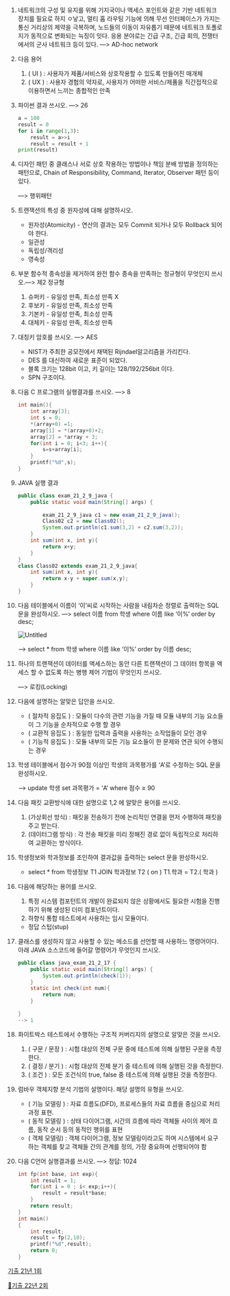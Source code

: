 1. 네트워크의 구성 및 유지를 위해 기지국이나 액세스 포인트와 같은 기반 네트워크 장치를 필요로 하지 ㅇ낳고, 멀티 홉 라우팅 기능에 의해 무선 인터페이스가 가지는 통신 거리상의 제약을 극복하며, 노드들의 이동이 자유롭기 때문에 네트워크 토폴로지가 동적으로 변화되는 늑징이 잇다. 응용 분야로는 긴급 구조, 긴급 회의, 전쟁터에서의 군사 네트워크 등이 있다.  —> AD-hoc network
2. 다음 용어
    1. ( UI ) : 사용자가 제품/서비스와 상호작용할 수 있도록 만들어진 매개체
    2. ( UX ) : 사용자 경험의 약자로, 사용자가 어떠한 서비스/제품을 직간접적으로 이용하면서 느끼는 종합적인 만족
3. 파이썬 결과 쓰시오. —> 26
    
    ```python
    a = 100
    result = 0
    for i in range(1,3):
        result = a>>i
        result = result + 1
    print(result)
    ```
    
4. 디자인 패턴 중 클래스나 서로 상호 작용하는 방법이나 책임 분배 방법을 정의하는 패턴으로, Chain of Responsibility, Command, Iterator, Observer 패턴 등이 있다.
    
    —> 행위패턴
    
5. 트랜잭션의 특성 중 원자성에 대해 설명하시오.
    - 원자성(Atomicity) - 연산의 결과는 모두 Commit 되거나 모두 Rollback 되어야 한다.
    - 일관성
    - 독립성/격리성
    - 영속성
6. 부분 함수적 종속성을 제거하여 완전 함수 종속을 만족하는 정규형이 무엇인지 쓰시오.—> 제2 정규형
    1. 슈퍼키 - 유일성 만족, 최소성 만족 X
    2. 후보키 - 유일성 만족, 최소성 만족
    3. 기본키 - 유일성 만족, 최소성 만족
    4. 대체키 - 유일성 만족, 최소성 만족
7. 대칭키 암호를 쓰시오. —> AES
    - NIST가 주최한 공모전에서 채택된 Rijndael알고리즘을 가리킨다.
    - DES 를 대신하여 새로운 표준이 되었다.
    - 블록 크기는  128bit 이고, 키 길이는 128/192/256bit 이다.
    - SPN 구조이다.
8. 다음 C 프로그램의 실행결과를 쓰시오. —> 8
    
    ```c
    int main(){
        int array[3];
        int s = 0;
        *(array+0) =1;
        array[1] = *(array+0)+2;
        array[2] = *array + 3;
        for(int i = 0; i<3; i++){
            s=s+array[i];
        }
        printf("%d",s);
    }
    ```
    
9. JAVA 실행 결과 
    
    ```java
    public class exam_21_2_9_java {
        public static void main(String[] args) {
            
            exam_21_2_9_java c1 = new exam_21_2_9_java();
            Class02 c2 = new Class02();
            System.out.println(c1.sum(3,2) + c2.sum(3,2));
        }
        int sum(int x, int y){
            return x+y;
        }
    }
    class Class02 extends exam_21_2_9_java{
        int sum(int x, int y){
            return x-y + super.sum(x,y);
        }
    }
    ```
    
10. 다음 테이블에서 이름이 ‘이’씨로 시작하는 사람을 내림차순 정렬로 출력하는 SQL 문을 완성하시오.  —> select 이름 from 학생 where 이름 like ‘이%’ order by desc;
    
    ![Untitled](https://s3-us-west-2.amazonaws.com/secure.notion-static.com/d966e838-a189-4d06-95d3-2f3f10423d61/Untitled.png)
    
     —> select * from 학생 where 이름 like ‘이%’ order by 이름 desc;
    
11. 하나의 트랜잭션이 데이터를 액세스하는 동안 다른 트랜잭션이 그 데이터 항목을 액세스 할 수 없도록 하는 병행 제어 기법이 무엇인지 쓰시오.
    
    —> 로킹(Locking)
    
12. 다음에 설명하는 알맞은 답안을 쓰시오.
    - ( 절차적 응집도 ) : 모듈이 다수의 관련 기능을 가질 때 모듈 내부의 기능 요소들이 그 기능을 순차적으로 수행 할 경우
    - ( 교환적 응집도 ) : 동일한 입력과 출력을 사용하는 소작업들이 모인 경우
    - ( 기능적 응집도 ) : 모듈 내부의 모든 기능 요소들이 한 문제와 연관 되어 수행되는 경우
13. 학생 테이블에서 점수가 90점 이상인 학생의 과목평가를 ‘A’로 수정하는 SQL 문을 완성하시오.
    
    —> update 학생 set 과목평가 = ‘A’ where 점수 ≥ 90
    
14. 다음 패킷 교환방식에 대한 설명으로  1,2 에 알맞은 용어를 쓰시오.
    1. (가상회선 방식) : 패킷을 전송하기 전에 논리적인 연결을 먼저 수행하여 패킷을 주고 받는다.
    2. (데이터그램 방식) : 각 전송 패킷을 미리 정해진 경로 없이 독립적으로 처리하여 교환하는 방식이다.
15. 학생정보와 학과정보를 조인하여 결과값을 출력하는 select 문을 완성하시오.
    - select * from 학생정보 T1 JOIN 학과정보 T2 ( on ) T1.학과 = T2.( 학과 )
16. 다음에 해당하는 용어를 쓰시오.
    1. 특정 시스템 컴포턴트의 개발이 완료되지 않은 상황에서도 필요한 시험을 진행하기 위해 생성된 더미 컴포넌트이다.
    2. 하향식 통합 테스트에서 사용하는 임시 모듈이다.
    - 정답 스텁(stup)
17. 클래스를 생성하지 않고 사용할 수 있는 메소드를 선언할 때 사용하느 명령어이다. 아래 JAVA 소스코드에 들어갈 명령어가 무엇인지 쓰시오.
    
    ```java
    public class java_exam_21_2_17 {
        public static void main(String[] args) {
            System.out.println(check(1));
        }
        static int check(int num){
            return num;
        }
        
    }
    --> 1
    ```
    
18. 화이트박스 테스트에서 수행하는 구조적 커버리지의 설명으로 알맞은 것을 쓰시오.
    1. ( 구문 / 문장 ) : 시험 대상의 전체 구문 중에 테스트에 의해 실행된 구문을 측정한다.
    2. ( 결정 / 분기 ) : 시험 대상의 전체 분기 중 테스트에 의해 실행된 것을 측정한다.
    3. ( 조건 ) : 모든 조건식의 true, false 중 테스트에 의해 실행된 것을 측정한다.
19. 럼바우 객체지향 분석 기법의 설명이다. 해당 설명의 유형을 쓰시오.
    - ( 기능 모델링 ) : 자료 흐름도(DFD), 프로세스들의 자료 흐름을 중심으로 처리 과정 표현.
    - ( 동적 모델링 ) : 상태 다이어그램, 시간의 흐름에 따라 객체들 사이의 제어 흐름, 동작 순서 등의 동적인 행위를 표현
    - ( 객체 모델링) : 객체 다이어그램, 정보 모델링이라고도 하며 시스템에서 요구하는 객체를 찾고 객체들 간의 관계를 정의, 가장 중요하며 선행되어야 함
20. 다음 C언어 실행결과를 쓰시오. —> 정답: 1024
    
    ```c
    int fp(int base, int exp){
        int result = 1;
        for(int i = 0 ; i< exp;i++){
            result = result*base;
        }
        return result;
    }
    int main()
    {
        int result;
        result = fp(2,10);
        printf("%d",result);
        return 0;
    }
    ```
    

[기출 21년 1회](https://www.notion.so/21-1-dd1e34a96ee24fe38359bc6f9d6a97ab?pvs=21)

[🤩기출 22년 2회](https://www.notion.so/22-2-dbaa5d4c17974b26bcff5b8814385916?pvs=21)